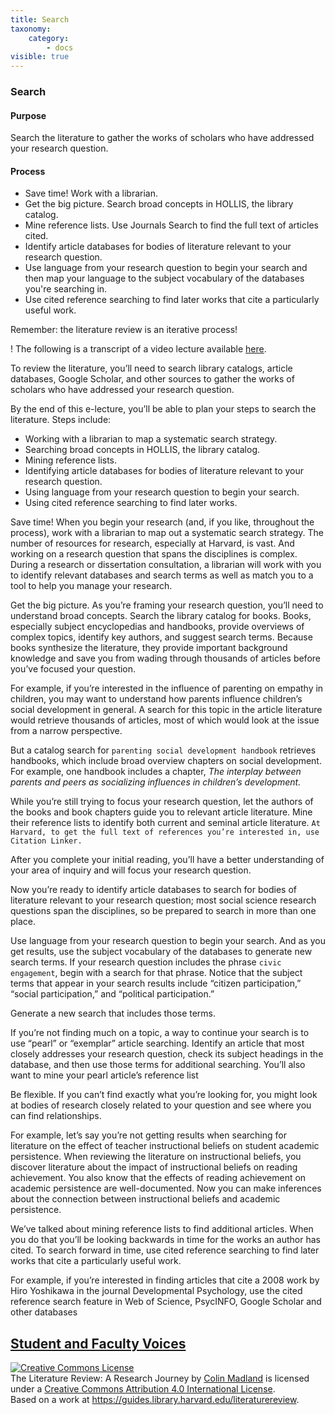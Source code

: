 ```yaml
---
title: Search
taxonomy:
    category:
        - docs
visible: true
---
```

### Search


#### Purpose

Search the literature to gather the works of scholars who have addressed your research question.

#### Process

-  Save time! Work with a librarian.
-  Get the big picture. Search broad concepts in HOLLIS, the library catalog.
-  Mine reference lists. Use Journals Search to find the full text of articles cited.
-  Identify article databases for bodies of literature relevant to your research question.
-  Use language from your research question to begin your search and then map your language to the subject vocabulary of the databases you're searching in.
-  Use cited reference searching to find later works that cite a particularly useful work.

Remember: the literature review is an iterative process!

! The following is a transcript of a video lecture available [here](http://gseacademic.harvard.edu/~instruct/gutman_library/litreview/search/player.html).

To review the literature, you’ll need to search library catalogs, article databases, Google Scholar, and other sources to gather the works of scholars who have addressed your research question.

By the end of this e-lecture, you’ll be able to plan your steps to search the literature. Steps include:
- Working with a librarian to map a systematic search strategy.
- Searching broad concepts in HOLLIS, the library catalog.
- Mining reference lists.
- Identifying article databases for bodies of literature relevant to your research question.
- Using language from your research question to begin your search.
- Using cited reference searching to find later works.


Save time! When you begin your research (and, if you like, throughout the process), work with a librarian to map out a systematic search strategy. The number of resources for research, especially at Harvard, is vast. And working on a research question that spans the disciplines is complex. During a research or dissertation consultation, a librarian will work with you to identify relevant databases and search terms as well as match you to a tool to help you manage your research.

Get the big picture. As you’re framing your research question, you’ll need to understand broad concepts. Search the library catalog for books. Books, especially subject encyclopedias and handbooks, provide overviews of complex topics, identify key authors, and suggest search terms. Because books synthesize the literature, they provide important background knowledge and save you from wading through thousands of articles before you’ve focused your question.

For example, if you’re interested in the influence of parenting on empathy in children, you may want to understand how parents influence children’s social development in general. A search for this topic in the article literature would retrieve thousands of articles, most of which would look at the issue from a narrow perspective.

But a catalog search for `parenting social development handbook` retrieves handbooks, which include broad overview chapters on social development. For example, one handbook includes a chapter, *The interplay between parents and peers as socializing influences in children’s development.*

While you’re still trying to focus your research question, let the authors of the books and book chapters guide you to relevant article literature. Mine their reference lists to identify both current and seminal article literature. `At Harvard, to get the full text of references you’re interested in, use Citation Linker.`

After you complete your initial reading, you’ll have a better understanding of your area of inquiry and will focus your research question.

Now you’re ready to identify article databases to search for bodies of literature relevant to your research question; most social science research questions span the disciplines, so be prepared to search in more than one place.

Use language from your research question to begin your search. And as you get results, use the subject vocabulary of the databases to generate new search terms. If your research question includes the phrase `civic engagement`, begin with a search for that phrase. Notice that the subject terms that appear in your search results include “citizen participation,” “social participation,” and “political participation.”

Generate a new search that includes those terms.

If you’re not finding much on a topic, a way to continue your search is to use “pearl” or “exemplar” article searching. Identify an article that most closely addresses your research question, check its subject headings in the database, and then use those terms for additional searching. You’ll also want to mine your pearl article’s reference list

Be flexible. If you can’t find exactly what you’re looking for, you might look at bodies of research closely related to your question and see where you can find relationships.

For example, let’s say you’re not getting results when searching for literature on the effect of teacher instructional beliefs on student academic persistence. When reviewing the literature on instructional beliefs, you discover literature about the impact of instructional beliefs on reading achievement. You also know that the effects of reading achievement on academic persistence are well-documented. Now you can make inferences about the connection between instructional beliefs and academic persistence.

We’ve talked about mining reference lists to find additional articles. When you do that you’ll be looking backwards in time for the works an author has cited. To search forward in time, use cited reference searching to find later works that cite a particularly useful work.

For example, if you’re interested in finding articles that cite a 2008 work by Hiro Yoshikawa in the journal Developmental Psychology, use the cited reference search feature in Web of Science, PsycINFO, Google Scholar and other databases

[Student and Faculty Voices](https://guides.library.harvard.edu/c.php?g=310271&p=2071507#s-lg-box-6323469)
---

<a rel="license" href="http://creativecommons.org/licenses/by/4.0/"><img alt="Creative Commons License" style="border-width:0" src="https://i.creativecommons.org/l/by/4.0/88x31.png" /></a><br /><span xmlns:dct="http://purl.org/dc/terms/" property="dct:title">The Literature Review: A Research Journey</span> by <a xmlns:cc="http://creativecommons.org/ns#" href="https://lit.madland.ca/home/how-to-lit-review" property="cc:attributionName" rel="cc:attributionURL">Colin Madland</a> is licensed under a <a rel="license" href="http://creativecommons.org/licenses/by/4.0/">Creative Commons Attribution 4.0 International License</a>.<br />Based on a work at <a xmlns:dct="http://purl.org/dc/terms/" href="https://guides.library.harvard.edu/literaturereview" rel="dct:source">https://guides.library.harvard.edu/literaturereview</a>.
